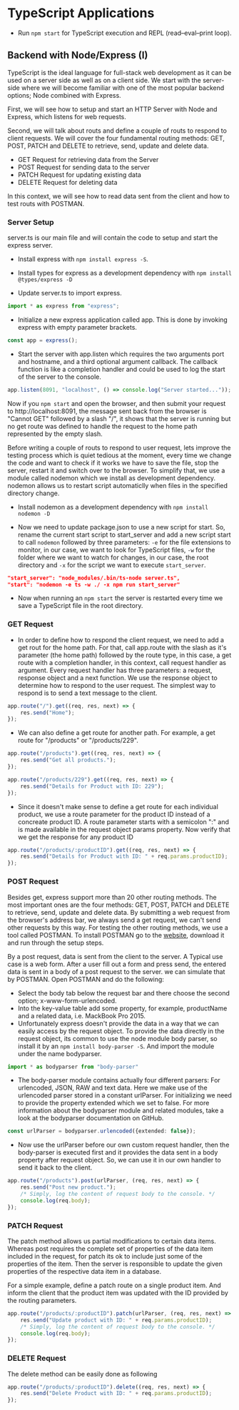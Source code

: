 # TypeScript Applications

* Run `npm start` for TypeScript execution and REPL (read–eval–print loop).

## Backend with Node/Express (I)
TypeScript is the ideal language for full-stack web development as it can be used on a server side as well as on a client side. We start with the server-side where we will become familiar with one of the most popular backend options; Node combined with Express.

First, we will see how to setup and start an HTTP Server with Node and Express, which listens for web requests.

Second, we will talk about routs and define a couple of routs to respond to client requests. We will cover the four fundamental routing methods: GET, POST, PATCH and DELETE to retrieve, send, update and delete data.
* GET Request for retrieving data from the Server
* POST Request for sending data to the server
* PATCH Request for updating existing data
* DELETE Request for deleting data

In this context, we will see how to read data sent from the client and how to test routs with POSTMAN.

### Server Setup

server.ts is our main file and will contain the code to setup and start the express server.

* Install express with `npm install express -S`. 
* Install types for express as a development dependency with `npm install @types/express -D`

* Update server.ts to import express.

```TypeScript
import * as express from "express";
```

* Initialize a new express application called app. This is done by invoking express with empty parameter 
brackets.

```TypeScript
const app = express();
```

* Start the server with app.listen which requires the two arguments port and hostname, and a third 
optional argument callback. The callback function is like a completion handler and could be used to log 
the start of the server to the console.

```TypeScript
app.listen(8091, "localhost", () => console.log("Server started..."));
```

Now if you `npm start` and open the browser, and then submit your request to http://localhost:8091, the 
message sent back from the browser is "Cannot GET" followed by a slash "/", it shows that the server is 
running but no get route was defined to handle the request to the home path represented by the empty slash. 

Before writing a couple of routs to respond to user request, lets improve the testing process which is quiet 
tedious at the moment, every time we change the code and want to check if it works we have to save the file,
stop the server, restart it and switch over to the browser. To simplify that, we use a module called 
nodemon which we install as development dependency. nodemon allows us to restart script automaticlly when 
files in the specified directory change.

* Install nodemon as a development dependency with `npm install nodemon -D`

* Now we need to update package.json to use a new script for start. So, rename the current start script to start_server and add a new script start to call `nodemon` followed by three parameters: `-e` for the file extensions to monitor, in our case, we want to look for TypeScript files, `-w` for the folder where we want to watch for changes, in our case, the root directory and `-x` for the script we want to execute `start_server`.

```JSON
"start_server": "node_modules/.bin/ts-node server.ts",
"start": "nodemon -e ts -w ./ -x npm run start_server"
```
* Now when running an `npm start` the server is restarted every time we save a TypeScript file in the root directory.

### GET Request

* In order to define how to respond the client request, we need to add a get rout for the home path. For that, call app.route with the slash as it's parameter (the home path) followed by the route type, in this case, a get route with a completion handler, in this context, call request handler as argument. Every request handler has three parameters: a request, response object and a next function. We use the response object to determine how to respond to the user request. The simplest way to respond is to send a text message to the client.

```TypeScript
app.route("/").get((req, res, next) => {
    res.send("Home");
});
```

* We can also define a get route for another path. For example, a get route for "/products" or "/products/229".

```TypeScript
app.route("/products").get((req, res, next) => {
    res.send("Get all products.");
});

app.route("/products/229").get((req, res, next) => {
    res.send("Details for Product with ID: 229");
});
```

* Since it doesn't make sense to define a get route for each individual product, we use a route parameter 
for the product ID instead of a concreate product ID. A route parameter starts with a semicolon ":" and is 
made available in the request object params property. Now verify that we get the response for any product ID

```TypeScript
app.route("/products/:productID").get((req, res, next) => {
    res.send("Details for Product with ID: " + req.params.productID);
});
```

### POST Request

Besides get, express support more than 20 other routing methods. The most important ones are the four methods: GET, POST, PATCH and DELETE to retrieve, send, update and delete data. By submitting a web request from the browser's address bar, we always send a get request, we can't send other requests by this way. For testing the other routing methods, we use a tool called POSTMAN. To install POSTMAN go to the [website](https://www.getpostman.com/), download it and run through the setup steps.

By a post request, data is sent from the client to the server. A Typical use case is a web form. After a user fill out a form and press send, the entered data is sent in a body of a post request to the server. we can simulate that by POSTMAN. Open POSTMAN and do the following:

* Select the body tab below the request bar and there choose the second option; x-www-form-urlencoded.
* Into the key-value table add some property, for example, productName and a related data, i.e. MackBook Pro 2015.
* Unfortunately express doesn't provide the data in a way that we can easily access by the request object. To provide the data directly in the request object, its common to use the node module body parser, so install it by an `npm install body-parser -S`. And import the module under the name bodyparser. 

```TypeScript
import * as bodyparser from "body-parser"
```

* The body-parser module contains actually four different parsers: For urlencoded, JSON, RAW and text data. Here we make use of the urlencoded parser stored in a constant urlParser. For initializing we need to provide the property extended which we set to false. For more information about the bodyparser module and related modules, take a look at the bodyparser documentation on GitHub.

```TypeScript
const urlParser = bodyparser.urlencoded({extended: false});
```
* Now use the urlParser before our own custom request handler, then the body-parser is executed first and it provides the data sent in a body property after request object. So, we can use it in our own handler to send it back to the client.

```TypeScript
app.route("/products").post(urlParser, (req, res, next) => {
    res.send("Post new product.");
    /* Simply, log the content of request body to the console. */
    console.log(req.body);
});
```
### PATCH Request

The patch method allows us partial modifications to certain data items. Whereas post requires the complete set of properties of the data item included in the request, for patch its ok to include just some of the properties of the item. Then the server is responsible to update the given properties of the respective data item in a database.

For a simple example, define a patch route on a single product item. And inform the client that the product item was updated with the ID provided by the routing parameters.

```TypeScript
app.route("/products/:productID").patch(urlParser, (req, res, next) => {
    res.send("Update product with ID: " + req.params.productID);
    /* Simply, log the content of request body to the console. */
    console.log(req.body);
});
```
### DELETE Request

The delete method can be easily done as following

```TypeScript
app.route("/products/:productID").delete((req, res, next) => {
    res.send("Delete Product with ID: " + req.params.productID);
});
```